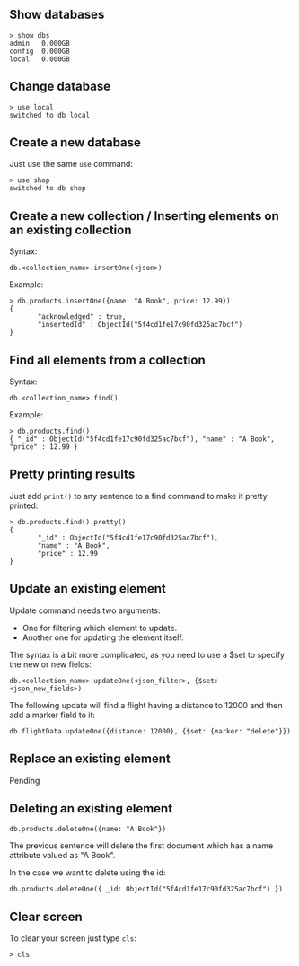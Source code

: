 ## Show databases

```mongodb
> show dbs
admin   0.000GB
config  0.000GB
local   0.000GB
```

## Change database

```mongodb
> use local
switched to db local
```

## Create a new database

Just use the same ``use`` command:

```mongodb
> use shop
switched to db shop
```

## Create a new collection / Inserting elements on an existing collection

Syntax:

```mongodb
db.<collection_name>.insertOne(<json>)
```

Example:

```mongodb
> db.products.insertOne({name: "A Book", price: 12.99})
{
       "acknowledged" : true,
       "insertedId" : ObjectId("5f4cd1fe17c90fd325ac7bcf")
}
```

## Find all elements from a collection

Syntax:

```mongodb
db.<collection_name>.find()
```

Example:

```mongodb
> db.products.find()
{ "_id" : ObjectId("5f4cd1fe17c90fd325ac7bcf"), "name" : "A Book", "price" : 12.99 }
```

## Pretty printing results

Just add ``print()`` to any sentence to a find command to make it pretty printed:

```mongodb
> db.products.find().pretty()
{
       "_id" : ObjectId("5f4cd1fe17c90fd325ac7bcf"),
       "name" : "A Book",
       "price" : 12.99
}
```

## Update an existing element

Update command needs two arguments:

- One for filtering which element to update.
- Another one for updating the element itself.

The syntax is a bit more complicated, as you need to use a $set to specify the new or new fields:

```mongodb
db.<collection_name>.updateOne(<json_filter>, {$set: <json_new_fields>)
```

The following update will find a flight having a distance to 12000 and then add a marker field to it:

```mongodb
db.flightData.updateOne({distance: 12000}, {$set: {marker: "delete"}})
```

## Replace an existing element

Pending

## Deleting an existing element

```mongodb
db.products.deleteOne({name: "A Book"})
```

The previous sentence will delete the first document which has a name attribute valued as "A Book".

In the case we want to delete using the id:

```mongodb
db.products.deleteOne({ _id: ObjectId("5f4cd1fe17c90fd325ac7bcf") })
```

## Clear screen

To clear your screen just type ``cls``:

```mongodb
> cls
```
